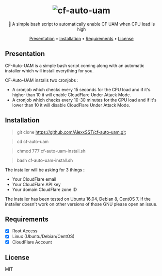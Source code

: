 <h1 align="center">
  <br>
  <img src="https://i.alexg0d.site/cvP1j.png" alt="cf-auto-uam">
  <br>
</h1>

<p align="center">🔁 A simple bash script to automatically enable CF UAM when CPU load is high</p>

<p align="center">
  <a href="#presentation">Presentation</a> •
  <a href="#installation">Installation</a> •
  <a href="#requirements">Requirements</a> •
  <a href="#license">License</a>
</p>

## Presentation
CF-Auto-UAM is a simple bash script coming along with an automatic installer which will install everything for you.

CF-Auto-UAM installs two cronjobs :
- A cronjob which checks every 15 seconds for the CPU load and if it's higher than 10 it will enable CloudFlare Under Attack Mode.
- A cronjob which checks every 10-30 minutes for the CPU load and if it's lower than 10 it will disable CloudFlare Under Attack Mode.

## Installation
> git clone https://github.com/AlexxSST/cf-auto-uam.git

> cd cf-auto-uam

> chmod 777 cf-auto-uam-install.sh

> bash cf-auto-uam-install.sh

The installer will be asking for 3 things :

- Your CloudFlare email
- Your CloudFlare API key
- Your domain CloudFlare zone ID

The installer has been tested on Ubuntu 16.04, Debian 8, CentOS 7.
If the installer doesn't work on other versions of those GNU please open an issue.

## Requirements

- [x] Root Access
- [x] Linux (Ubuntu/Debian/CentOS)
- [x] CloudFlare Account

## License

MIT
